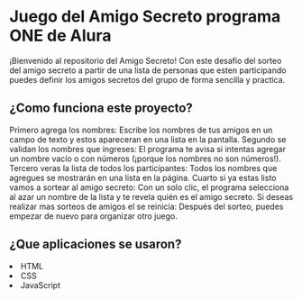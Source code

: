 <h1>Juego del Amigo Secreto programa ONE de Alura</h1>
¡Bienvenido al repositorio del Amigo Secreto! Con este desafio del sorteo del amigo secreto a partir de una lista de personas que esten participando puedes definir los amigos secretos del grupo de forma sencilla y practica. 
<h2>¿Como funciona este proyecto?</h2>
Primero agrega los nombres: Escribe los nombres de tus amigos en un campo de texto y estos apareceran en una lista en la pantalla.
Segundo se validan los nombres que ingreses: El programa te avisa si intentas agregar un nombre vacío o con números (¡porque los nombres no son números!).
Tercero veras la lista de todos los participantes: Todos los nombres que agregues se mostrarán en una lista en la página.
Cuarto si ya estas listo vamos a sortear al amigo secreto: Con un solo clic, el programa selecciona al azar un nombre de la lista y te revela quién es el amigo secreto.
Si deseas realizar mas sorteos de amigos el se reinicia: Después del sorteo, puedes empezar de nuevo para organizar otro juego.
<h2>¿Que aplicaciones se usaron?</h2>
<li>HTML</li> 
<li>CSS</li>
<li>JavaScript</li>
